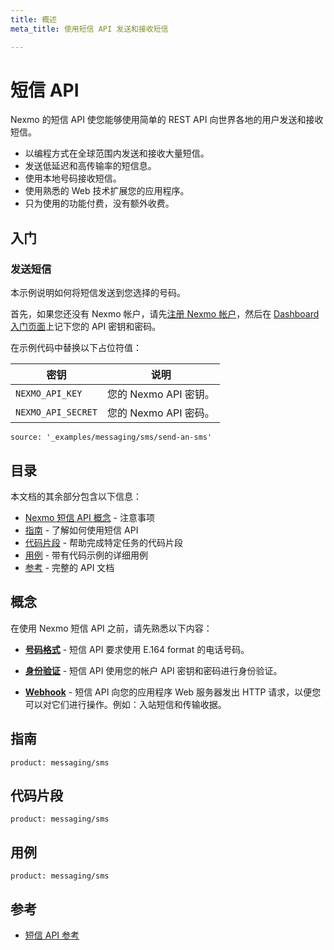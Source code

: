 ```yaml
---
title: 概述
meta_title: 使用短信 API 发送和接收短信

---
```



短信 API
======

Nexmo 的短信 API 使您能够使用简单的 REST API 向世界各地的用户发送和接收短信。

* 以编程方式在全球范围内发送和接收大量短信。
* 发送低延迟和高传输率的短信息。
* 使用本地号码接收短信。
* 使用熟悉的 Web 技术扩展您的应用程序。
* 只为使用的功能付费，没有额外收费。

入门
---

### 发送短信

本示例说明如何将短信发送到您选择的号码。

首先，如果您还没有 Nexmo 帐户，请先[注册 Nexmo 帐户](https://ui.idp.vonage.com/ui/auth/registration?icid=tryitfree_adpdocs_nexmodashbdfreetrialsignup_inpagelink)，然后在 [Dashboard 入门页面](https://dashboard.nexmo.com/getting-started-guide)上记下您的 API 密钥和密码。

在示例代码中替换以下占位符值：

密钥 | 说明
-- | --
`NEXMO_API_KEY` | 您的 Nexmo API 密钥。
`NEXMO_API_SECRET` | 您的 Nexmo API 密码。

```code_snippets
source: '_examples/messaging/sms/send-an-sms'
```

目录
---

本文档的其余部分包含以下信息：

* [Nexmo 短信 API 概念](#concepts) - 注意事项
* [指南](#guides) - 了解如何使用短信 API
* [代码片段](#code-snippets) - 帮助完成特定任务的代码片段
* [用例](#use-cases) - 带有代码示例的详细用例
* [参考](#reference) - 完整的 API 文档

概念
---

在使用 Nexmo 短信 API 之前，请先熟悉以下内容：

* **[号码格式](/voice/voice-api/guides/numbers)** - 短信 API 要求使用 E.164 format 的电话号码。

* **[身份验证](/concepts/guides/authentication)** - 短信 API 使用您的帐户 API 密钥和密码进行身份验证。

* **[Webhook](/concepts/guides/webhooks)** - 短信 API 向您的应用程序 Web 服务器发出 HTTP 请求，以便您可以对它们进行操作。例如：入站短信和传输收据。

指南
---

```concept_list
product: messaging/sms
```

代码片段
----

```code_snippet_list
product: messaging/sms
```

用例
---

```use_cases
product: messaging/sms
```

参考
---

* [短信 API 参考](/api/sms)
